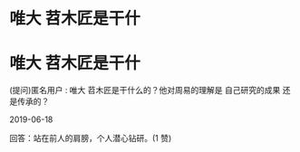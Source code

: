 # 唯大 苕木匠是干什

# 唯大 苕木匠是干什

(提问)匿名用户 : 唯大 苕木匠是干什么的？他对周易的理解是 自己研究的成果 还是传承的？

2019-06-18

回答：站在前人的肩膀，个人潜心钻研。(1 赞)